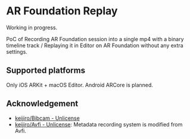 # AR Foundation Replay

Working in progress.

PoC of Recording AR Foundation session into a single mp4 with a binary timeline track / Replaying it in Editor on AR Foundation without any extra settings.

## Supported platforms

Only iOS ARKit + macOS Editor. Android ARCore is planned.

## Acknowledgement

- [keijiro/Bibcam - Unlicense](https://github.com/keijiro/Bibcam)
- [keijiro/Avfi - Unlicense](https://github.com/keijiro/Avfi): Metadata recording system is modified from Avfi.
